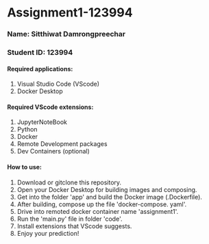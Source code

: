# Assignment1-123994
### Name: Sitthiwat Damrongpreechar
### Student ID: 123994

#### Required applications:
1. Visual Studio Code (VScode)
2. Docker Desktop
   
#### Required VScode extensions:
1. JupyterNoteBook
2. Python
3. Docker
4. Remote Development packages
5. Dev Containers (optional)

#### How to use:
1. Download or gitclone this repository.
2. Open your Docker Desktop for building images and composing.
3. Get into the folder 'app' and build the Docker image (.Dockerfile).
4. After building, compose up the file 'docker-compose. yaml'.
5. Drive into remoted docker container name 'assignment1'.
6. Run the 'main.py' file in folder 'code'.
7. Install extensions that VScode suggests.
8. Enjoy your prediction! 